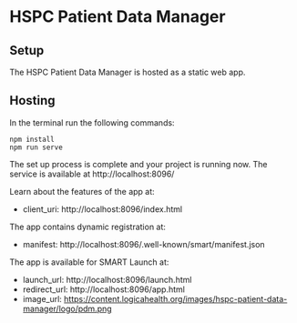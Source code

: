 # HSPC Patient Data Manager

## Setup

The HSPC Patient Data Manager is hosted as a static web app.

## Hosting

In the terminal run the following commands:
````
npm install
npm run serve
````
The set up process is complete and your project is running now.  The service is available at http://localhost:8096/ 

Learn about the features of the app at:

* client_uri: http://localhost:8096/index.html

The app contains dynamic registration at:

* manifest: http://localhost:8096/.well-known/smart/manifest.json

The app is available for SMART Launch at:

* launch_url: http://localhost:8096/launch.html
* redirect_url: http://localhost:8096/app.html
* image_url: https://content.logicahealth.org/images/hspc-patient-data-manager/logo/pdm.png

